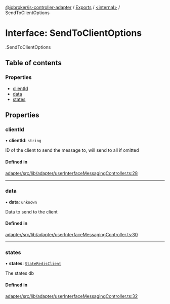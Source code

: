 [@iobroker/js-controller-adapter](../README.md) / [Exports](../modules.md) / [<internal\>](../modules/internal_.md) / SendToClientOptions

# Interface: SendToClientOptions

[<internal>](../modules/internal_.md).SendToClientOptions

## Table of contents

### Properties

- [clientId](internal_.SendToClientOptions.md#clientid)
- [data](internal_.SendToClientOptions.md#data)
- [states](internal_.SendToClientOptions.md#states)

## Properties

### clientId

• **clientId**: `string`

ID of the client to send the message to, will send to all if omitted

#### Defined in

[adapter/src/lib/adapter/userInterfaceMessagingController.ts:28](https://github.com/ioBroker/ioBroker.js-controller/blob/9e3b8273/packages/adapter/src/lib/adapter/userInterfaceMessagingController.ts#L28)

___

### data

• **data**: `unknown`

Data to send to the client

#### Defined in

[adapter/src/lib/adapter/userInterfaceMessagingController.ts:30](https://github.com/ioBroker/ioBroker.js-controller/blob/9e3b8273/packages/adapter/src/lib/adapter/userInterfaceMessagingController.ts#L30)

___

### states

• **states**: [`StateRedisClient`](../classes/internal_.StateRedisClient.md)

The states db

#### Defined in

[adapter/src/lib/adapter/userInterfaceMessagingController.ts:32](https://github.com/ioBroker/ioBroker.js-controller/blob/9e3b8273/packages/adapter/src/lib/adapter/userInterfaceMessagingController.ts#L32)
